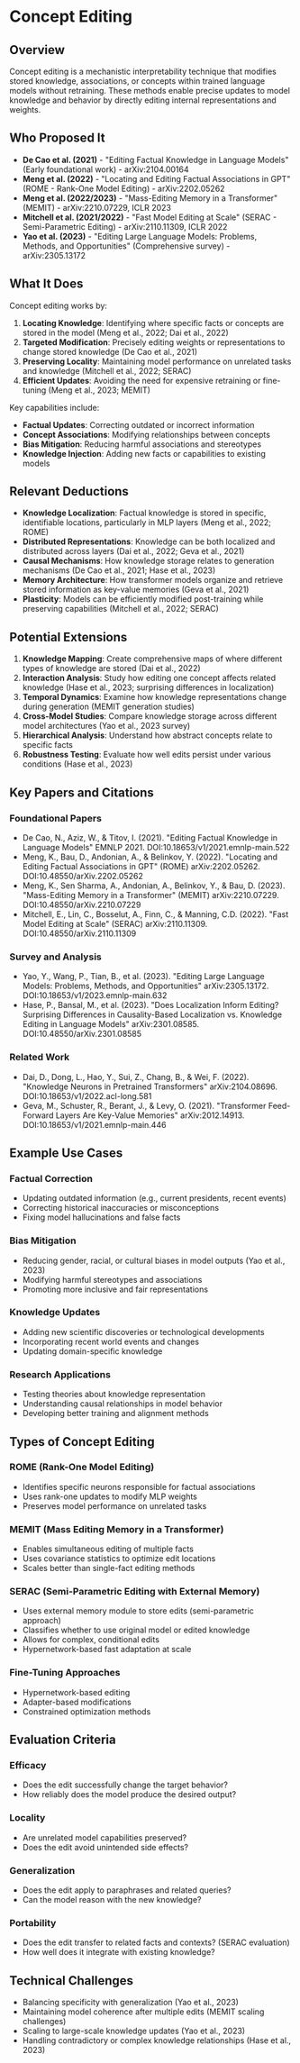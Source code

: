 # Concept Editing

## Overview
Concept editing is a mechanistic interpretability technique that modifies stored knowledge, associations, or concepts within trained language models without retraining. These methods enable precise updates to model knowledge and behavior by directly editing internal representations and weights.

## Who Proposed It
- **De Cao et al. (2021)** - "Editing Factual Knowledge in Language Models" (Early foundational work) - arXiv:2104.00164
- **Meng et al. (2022)** - "Locating and Editing Factual Associations in GPT" (ROME - Rank-One Model Editing) - arXiv:2202.05262
- **Meng et al. (2022/2023)** - "Mass-Editing Memory in a Transformer" (MEMIT) - arXiv:2210.07229, ICLR 2023
- **Mitchell et al. (2021/2022)** - "Fast Model Editing at Scale" (SERAC - Semi-Parametric Editing) - arXiv:2110.11309, ICLR 2022
- **Yao et al. (2023)** - "Editing Large Language Models: Problems, Methods, and Opportunities" (Comprehensive survey) - arXiv:2305.13172

## What It Does
Concept editing works by:
1. **Locating Knowledge**: Identifying where specific facts or concepts are stored in the model (Meng et al., 2022; Dai et al., 2022)
2. **Targeted Modification**: Precisely editing weights or representations to change stored knowledge (De Cao et al., 2021)
3. **Preserving Locality**: Maintaining model performance on unrelated tasks and knowledge (Mitchell et al., 2022; SERAC)
4. **Efficient Updates**: Avoiding the need for expensive retraining or fine-tuning (Meng et al., 2023; MEMIT)

Key capabilities include:
- **Factual Updates**: Correcting outdated or incorrect information
- **Concept Associations**: Modifying relationships between concepts
- **Bias Mitigation**: Reducing harmful associations and stereotypes
- **Knowledge Injection**: Adding new facts or capabilities to existing models

## Relevant Deductions
- **Knowledge Localization**: Factual knowledge is stored in specific, identifiable locations, particularly in MLP layers (Meng et al., 2022; ROME)
- **Distributed Representations**: Knowledge can be both localized and distributed across layers (Dai et al., 2022; Geva et al., 2021)
- **Causal Mechanisms**: How knowledge storage relates to generation mechanisms (De Cao et al., 2021; Hase et al., 2023)
- **Memory Architecture**: How transformer models organize and retrieve stored information as key-value memories (Geva et al., 2021)
- **Plasticity**: Models can be efficiently modified post-training while preserving capabilities (Mitchell et al., 2022; SERAC)

##  Potential Extensions
1. **Knowledge Mapping**: Create comprehensive maps of where different types of knowledge are stored (Dai et al., 2022)
2. **Interaction Analysis**: Study how editing one concept affects related knowledge (Hase et al., 2023; surprising differences in localization)
3. **Temporal Dynamics**: Examine how knowledge representations change during generation (MEMIT generation studies)
4. **Cross-Model Studies**: Compare knowledge storage across different model architectures (Yao et al., 2023 survey)
5. **Hierarchical Analysis**: Understand how abstract concepts relate to specific facts
6. **Robustness Testing**: Evaluate how well edits persist under various conditions (Hase et al., 2023)

## Key Papers and Citations

### Foundational Papers
- De Cao, N., Aziz, W., & Titov, I. (2021). "Editing Factual Knowledge in Language Models" EMNLP 2021. DOI:10.18653/v1/2021.emnlp-main.522
- Meng, K., Bau, D., Andonian, A., & Belinkov, Y. (2022). "Locating and Editing Factual Associations in GPT" (ROME) arXiv:2202.05262. DOI:10.48550/arXiv.2202.05262
- Meng, K., Sen Sharma, A., Andonian, A., Belinkov, Y., & Bau, D. (2023). "Mass-Editing Memory in a Transformer" (MEMIT) arXiv:2210.07229. DOI:10.48550/arXiv.2210.07229
- Mitchell, E., Lin, C., Bosselut, A., Finn, C., & Manning, C.D. (2022). "Fast Model Editing at Scale" (SERAC) arXiv:2110.11309. DOI:10.48550/arXiv.2110.11309

### Survey and Analysis
- Yao, Y., Wang, P., Tian, B., et al. (2023). "Editing Large Language Models: Problems, Methods, and Opportunities" arXiv:2305.13172. DOI:10.18653/v1/2023.emnlp-main.632
- Hase, P., Bansal, M., et al. (2023). "Does Localization Inform Editing? Surprising Differences in Causality-Based Localization vs. Knowledge Editing in Language Models" arXiv:2301.08585. DOI:10.48550/arXiv.2301.08585

### Related Work
- Dai, D., Dong, L., Hao, Y., Sui, Z., Chang, B., & Wei, F. (2022). "Knowledge Neurons in Pretrained Transformers" arXiv:2104.08696. DOI:10.18653/v1/2022.acl-long.581
- Geva, M., Schuster, R., Berant, J., & Levy, O. (2021). "Transformer Feed-Forward Layers Are Key-Value Memories" arXiv:2012.14913. DOI:10.18653/v1/2021.emnlp-main.446

## Example Use Cases

### Factual Correction
- Updating outdated information (e.g., current presidents, recent events)
- Correcting historical inaccuracies or misconceptions
- Fixing model hallucinations and false facts

### Bias Mitigation
- Reducing gender, racial, or cultural biases in model outputs (Yao et al., 2023)
- Modifying harmful stereotypes and associations
- Promoting more inclusive and fair representations

### Knowledge Updates
- Adding new scientific discoveries or technological developments
- Incorporating recent world events and changes
- Updating domain-specific knowledge

### Research Applications
- Testing theories about knowledge representation
- Understanding causal relationships in model behavior
- Developing better training and alignment methods

## Types of Concept Editing

### ROME (Rank-One Model Editing)
- Identifies specific neurons responsible for factual associations
- Uses rank-one updates to modify MLP weights
- Preserves model performance on unrelated tasks

### MEMIT (Mass Editing Memory in a Transformer)
- Enables simultaneous editing of multiple facts
- Uses covariance statistics to optimize edit locations
- Scales better than single-fact editing methods

### SERAC (Semi-Parametric Editing with External Memory)
- Uses external memory module to store edits (semi-parametric approach)
- Classifies whether to use original model or edited knowledge
- Allows for complex, conditional edits
- Hypernetwork-based fast adaptation at scale

### Fine-Tuning Approaches
- Hypernetwork-based editing
- Adapter-based modifications
- Constrained optimization methods

## Evaluation Criteria

### Efficacy
- Does the edit successfully change the target behavior?
- How reliably does the model produce the desired output?

### Locality
- Are unrelated model capabilities preserved?
- Does the edit avoid unintended side effects?

### Generalization
- Does the edit apply to paraphrases and related queries?
- Can the model reason with the new knowledge?

### Portability
- Does the edit transfer to related facts and contexts? (SERAC evaluation)
- How well does it integrate with existing knowledge?

## Technical Challenges
- Balancing specificity with generalization (Yao et al., 2023)
- Maintaining model coherence after multiple edits (MEMIT scaling challenges)
- Scaling to large-scale knowledge updates (Yao et al., 2023)
- Handling contradictory or complex knowledge relationships (Hase et al., 2023)